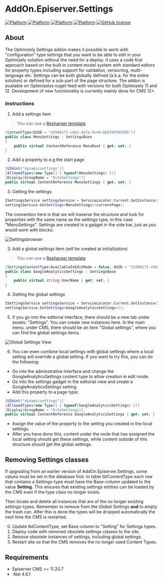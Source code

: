 # AddOn.Episerver.Settings

[![Platform](https://img.shields.io/badge/platform-.NET%204.6.1-blue.svg?style=flat)](https://msdn.microsoft.com/en-us/library/w0x726c2%28v=vs.110%29.aspx)
[![Platform](https://img.shields.io/badge/platform-.NET%205-blue.svg?style=flat)](https://docs.microsoft.com/en-us/dotnet/)
[![Platform](https://img.shields.io/badge/Optimizely-%2011.20.7-orange.svg?style=flat)](http://world.episerver.com/cms/)
[![Platform](https://img.shields.io/badge/Optimizely-%2012.0.2-orange.svg?style=flat)](http://world.episerver.com/cms/)
[![GitHub license](https://img.shields.io/badge/license-MIT%20license-blue.svg?style=flat)](LICENSE)


## About
The Optimizely Settings addon makes it possible to work with "configuration" type settings that you want to be able to edit in your Optimizely solution without the need for a deploy. It uses a code first approach based on the built in content model system with standard editors for property types including support for validation, versioning, multi-language etc. Settings can be both globally defined (a.k.a. for the entire solution) or defined for a sub-part of the page structure. The addon is available on Optimizelys nuget feed with versions for both Optimizely 11 and 12. Development of new functionality is currently mainly done for CMS 12+.

### Instructions

1. Add a settings item
> You can use a [Resharper template](templates/SettingsTemplates.DotSettings)
```csharp
[ContentType(GUID = "a5506171-c6b2-4a7a-9c44-bb870f695956")]
public class MenuSettings : SettingsBase
{
    public virtual ContentReference MenuRoot { get; set; }
}
```

2. Add a property to e.g the start page
```csharp
[UIHint("dynamicsettings")]
[AllowedTypes(new Type[] { typeof(MenuSettings) })]
[Display(GroupName = "SiteSettings")]
public virtual ContentReference MenuSettings { get; set; }
```

3. Getting the settings
```csharp
ISettingsService settingsService = ServiceLocator.Current.GetInstance<ISettingsService>();
settingsService.GetSettings<MenuSettings>(currentPage);
```

The convention here is that we will traverse the structure and look for properties with the same name as the settings type, in this case "MenuSettings". Settings are created in a gadget in the side bar, just as you would work with blocks:

![Settingsbrowser](https://user-images.githubusercontent.com/3509092/169228176-181e8178-7a4a-4d6b-9a91-a47fdce51dcc.jpg)

3. Add a global settings item (will be created at initialization)
> You can use a [Resharper template](templates/SettingsTemplates.DotSettings)
```csharp
[SettingsContentType(AvailableInEditMode = false, GUID = "15506171-c6b2-4a7a-9c44-bb870f695911", SettingsInstanceGuid = "d8701e64-8206-4e24-bd3f-cb02b875d6c6", SettingsName = "Google Analytics")]
public class GoogleAnalyticsSettings : SettingsBase
{
    public virtual string UserName { get; set; }
}
```

4. Getting the global settings
```csharp
ISettingsService settingsService = ServiceLocator.Current.GetInstance<ISettingsService>();
settingsService.GetSettings<GoogleAnalyticsSettings>();
```

5. If you go into the editorial interface, there should be a new tab under assets: "Settings". You can create new instances here. 
   In the main menu, under CMS, there should be an item "Global settings", where you can find the global settings items.
   
![Global Settings View](https://user-images.githubusercontent.com/3509092/169228289-a484d8c4-8223-4aea-ab7e-16bd2b8f8bf8.jpg)


6. You can even combine local settings with global settings where a local setting will override a global setting. If you want to try this, you can do the following:
* Go into the adminstrative interface and change the GoogleAnalyticsSettings content type to allow creation in edit mode.
* Go into the settings gadget in the editorial view and create a GoogleAnalyticsSettings setting.
* Add this property to a page type:
```csharp
[UIHint("dynamicsettings")]
[AllowedTypes(new Type[] { typeof(GoogleAnalyticsSettings) })]
[Display(GroupName = "SiteSettings)]
public virtual ContentReference GoogleAnalyticsSettings { get; set; }
```
* Assign the value of the property to the setting you created in the local settings.
* After you have done this, content under the node that has assigned the local setting should get these settings, while content outside of this structure should get the global settings.

## Removing Settings classes
If upgrading from an earlier version of AddOn.Episerver.Settings, some values must be set in the database first. In table tblContentType each row that contains a Settings-type must have the Base-column updated to the value **Setting**. This ensures that existing settings entities can be loaded by the CMS even if the type class no longer exists.

Then locate and delete all instances that are of the no longer existing settings-types. Remember to remove from the _Global Settings_ **and** to empty the trash can. After this is done the types will be dropped automatically the next time the CMS is restarted.

0. Update tblContentType, set Base column to "Setting" for Settings types.
1. Deploy code with removed obsolete settings classes to the site.
2. Remove obsolete instances of settings, including global settings.
3. Restart site so that the CMS removes the no longer used Content Types.

## Requirements

* Episerver CMS >= 11.20.7
* .Net 4.6.1
